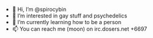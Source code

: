 - 👋 Hi, I’m @spirocybin
- 👀 I’m interested in gay stuff and psychedelics
- 🌱 I’m currently learning how to be a person
- 📫 You can reach me (moon) on irc.dosers.net +6697
